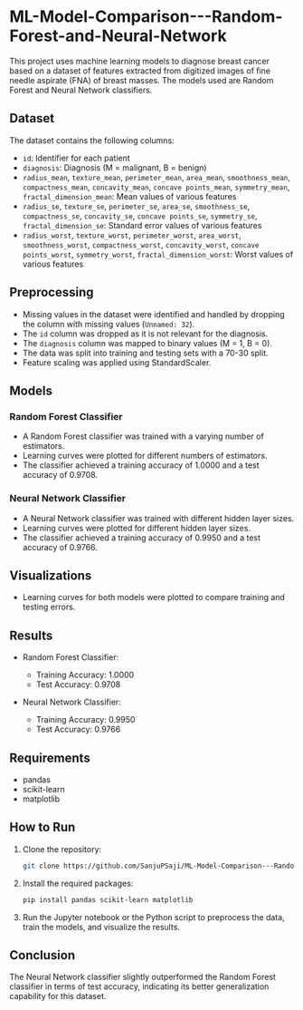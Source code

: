 # ML-Model-Comparison---Random-Forest-and-Neural-Network

This project uses machine learning models to diagnose breast cancer based on a dataset of features extracted from digitized images of fine needle aspirate (FNA) of breast masses. The models used are Random Forest and Neural Network classifiers.

## Dataset

The dataset contains the following columns:
- `id`: Identifier for each patient
- `diagnosis`: Diagnosis (M = malignant, B = benign)
- `radius_mean`, `texture_mean`, `perimeter_mean`, `area_mean`, `smoothness_mean`, `compactness_mean`, `concavity_mean`, `concave points_mean`, `symmetry_mean`, `fractal_dimension_mean`: Mean values of various features
- `radius_se`, `texture_se`, `perimeter_se`, `area_se`, `smoothness_se`, `compactness_se`, `concavity_se`, `concave points_se`, `symmetry_se`, `fractal_dimension_se`: Standard error values of various features
- `radius_worst`, `texture_worst`, `perimeter_worst`, `area_worst`, `smoothness_worst`, `compactness_worst`, `concavity_worst`, `concave points_worst`, `symmetry_worst`, `fractal_dimension_worst`: Worst values of various features

## Preprocessing

- Missing values in the dataset were identified and handled by dropping the column with missing values (`Unnamed: 32`).
- The `id` column was dropped as it is not relevant for the diagnosis.
- The `diagnosis` column was mapped to binary values (M = 1, B = 0).
- The data was split into training and testing sets with a 70-30 split.
- Feature scaling was applied using StandardScaler.

## Models

### Random Forest Classifier

- A Random Forest classifier was trained with a varying number of estimators.
- Learning curves were plotted for different numbers of estimators.
- The classifier achieved a training accuracy of 1.0000 and a test accuracy of 0.9708.

### Neural Network Classifier

- A Neural Network classifier was trained with different hidden layer sizes.
- Learning curves were plotted for different hidden layer sizes.
- The classifier achieved a training accuracy of 0.9950 and a test accuracy of 0.9766.

## Visualizations

- Learning curves for both models were plotted to compare training and testing errors.

## Results

- Random Forest Classifier:
  - Training Accuracy: 1.0000
  - Test Accuracy: 0.9708

- Neural Network Classifier:
  - Training Accuracy: 0.9950
  - Test Accuracy: 0.9766

## Requirements

- pandas
- scikit-learn
- matplotlib

## How to Run

1. Clone the repository:
   ```bash
   git clone https://github.com/SanjuPSaji/ML-Model-Comparison---Random-Forest-and-Neural-Network.git
   ```
2. Install the required packages:
   ```bash
   pip install pandas scikit-learn matplotlib
   ```
3. Run the Jupyter notebook or the Python script to preprocess the data, train the models, and visualize the results.

## Conclusion

The Neural Network classifier slightly outperformed the Random Forest classifier in terms of test accuracy, indicating its better generalization capability for this dataset.
